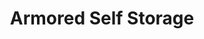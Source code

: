 ---
title: "Armored Self Storage"
url: /tempe/armored-self-storage-west-vaughn-street/
shop: storage rental
---